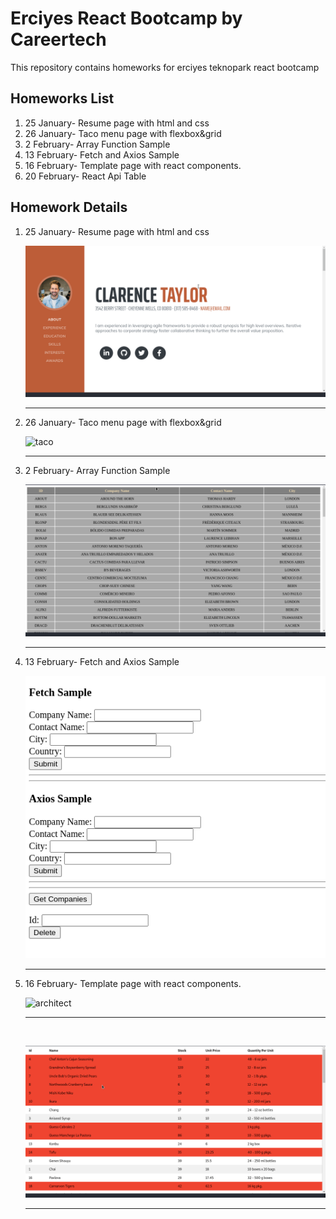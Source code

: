 <h1>Erciyes React Bootcamp by Careertech</h1>

<p>This repository contains homeworks for erciyes teknopark react bootcamp</p>

<h2>Homeworks List</h2>

<ol>
<li>25 January- Resume page with html and css</li>
<li>26 January- Taco menu page with flexbox&grid</li>
<li>2 February- Array Function Sample</li>
<li>13 February- Fetch and Axios Sample</li>
<li>16 February- Template page with react components.</li>
<li>20 February- React Api Table</li>

</ol>

<h2>Homework Details</h2>

<ol>
<li>25 January- Resume page with html and css <br>

![resume](./Resume-25January/resume.gif)

 </li>
 <hr>
<li>26 January- Taco menu page with flexbox&grid
<br>

![taco](./Taco-26January/taco.gif)</li>

<hr>

<li>2 February- Array Function Sample
<br>

![customer table](./Array-Functions-2February/customer-table.gif)

</li>
<hr>
<li>13 February- Fetch and Axios Sample

<br>

![axios fetch](./fetch-axios-13February/axios-fetch.png)</li>

<hr>

<li>16 February- Template page with react components.

<br>

![architect](./architect-16february/architect.gif)</li>

<hr>

<br>

![react-api table](./api-table-react-20february/react-api-table.gif)</li>

<hr>

</ol>
